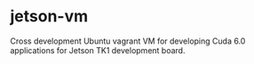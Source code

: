 jetson-vm
=========

Cross development Ubuntu vagrant VM for developing Cuda 6.0 applications for Jetson TK1 development board.
